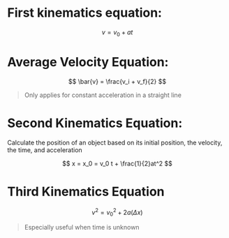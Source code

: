 # First kinematics equation: 

$$
v = v_0 + at
$$

# Average Velocity Equation:

$$
\bar{v} = \frac{v_i + v_f}{2}
$$

> Only applies for constant acceleration in a straight line

# Second Kinematics Equation: 

Calculate the position of an object based on its initial position, the velocity, the time, and acceleration

$$
x = x_0 = v_0 t + \frac{1}{2}at^2
$$

# Third Kinematics Equation

$$
v^2 = v_0^2 + 2a(\Delta{x})
$$

> Especially useful when time is unknown
